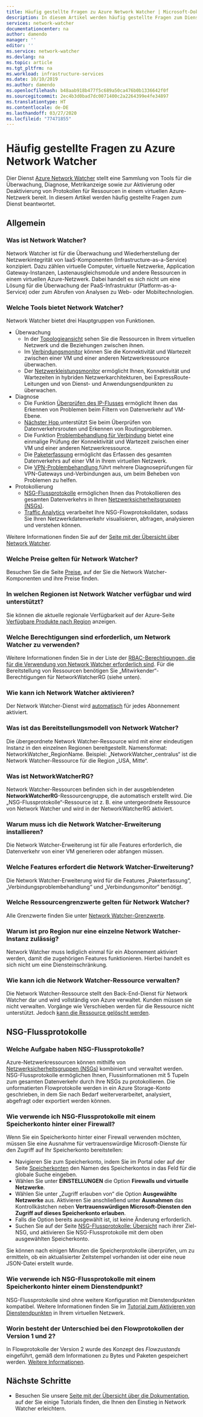 ```yaml
---
title: Häufig gestellte Fragen zu Azure Network Watcher | Microsoft-Dokumentation
description: In diesem Artikel werden häufig gestellte Fragen zum Dienst Azure Network Watcher beantwortet.
services: network-watcher
documentationcenter: na
author: damendo
manager: ''
editor: ''
ms.service: network-watcher
ms.devlang: na
ms.topic: article
ms.tgt_pltfrm: na
ms.workload: infrastructure-services
ms.date: 10/10/2019
ms.author: damendo
ms.openlocfilehash: b48aab918b477f5c689a50ca476b0b1336642f0f
ms.sourcegitcommit: 2ec4b3d0bad7dc0071400c2a2264399e4fe34897
ms.translationtype: HT
ms.contentlocale: de-DE
ms.lasthandoff: 03/27/2020
ms.locfileid: "77471855"
---
```

# <a name="frequently-asked-questions-faq-about-azure-network-watcher"></a>Häufig gestellte Fragen zu Azure Network Watcher
Dier Dienst [Azure Network Watcher](https://docs.microsoft.com/azure/network-watcher/network-watcher-monitoring-overview) stellt eine Sammlung von Tools für die Überwachung, Diagnose, Metrikanzeige sowie zur Aktivierung oder Deaktivierung von Protokollen für Ressourcen in einem virtuellen Azure-Netzwerk bereit. In diesem Artikel werden häufig gestellte Fragen zum Dienst beantwortet.

## <a name="general"></a>Allgemein

### <a name="what-is-network-watcher"></a>Was ist Network Watcher?
Network Watcher ist für die Überwachung und Wiederherstellung der Netzwerkintegrität von IaaS-Komponenten (Infrastructure-as-a-Service) konzipiert. Dazu zählen virtuelle Computer, virtuelle Netzwerke, Application Gateway-Instanzen, Lastenausgleichsmodule und andere Ressourcen in einem virtuellen Azure-Netzwerk. Dabei handelt es sich nicht um eine Lösung für die Überwachung der PaaS-Infrastruktur (Platform-as-a-Service) oder zum Abrufen von Analysen zu Web- oder Mobiltechnologien.

### <a name="what-tools-does-network-watcher-provide"></a>Welche Tools bietet Network Watcher?
Network Watcher bietet drei Hauptgruppen von Funktionen.
* Überwachung
  * In der [Topologieansicht](https://docs.microsoft.com/azure/network-watcher/view-network-topology) sehen Sie die Ressourcen in Ihrem virtuellen Netzwerk und die Beziehungen zwischen ihnen.
  * Im [Verbindungsmonitor](https://docs.microsoft.com/azure/network-watcher/connection-monitor) können Sie die Konnektivität und Wartezeit zwischen einer VM und einer anderen Netzwerkressource überwachen.
  * Der [Netzwerkleistungsmonitor](https://docs.microsoft.com/azure/azure-monitor/insights/network-performance-monitor) ermöglicht Ihnen, Konnektivität und Wartezeiten in hybriden Netzwerkarchitekturen, bei ExpressRoute-Leitungen und von Dienst- und Anwendungsendpunkten zu überwachen.  
* Diagnose
  * Die Funktion [Überprüfen des IP-Flusses](https://docs.microsoft.com/azure/network-watcher/network-watcher-ip-flow-verify-overview) ermöglicht Ihnen das Erkennen von Problemen beim Filtern von Datenverkehr auf VM-Ebene.
  * [Nächster Hop ](https://docs.microsoft.com/azure/network-watcher/network-watcher-next-hop-overview) unterstützt Sie beim Überprüfen von Datenverkehrsrouten und Erkennen von Routingproblemen.
  * Die Funktion [Problembehandlung für Verbindung](https://docs.microsoft.com/azure/network-watcher/network-watcher-connectivity-portal) bietet eine einmalige Prüfung der Konnektivität und Wartezeit zwischen einer VM und einer anderen Netzwerkressource.
  * Die [Paketerfassung](https://docs.microsoft.com/azure/network-watcher/network-watcher-packet-capture-overview) ermöglicht das Erfassen des gesamten Datenverkehrs auf einer VM in Ihrem virtuellen Netzwerk.
  * Die [VPN-Problembehandlung ](https://docs.microsoft.com/azure/network-watcher/network-watcher-troubleshoot-overview) führt mehrere Diagnoseprüfungen für VPN-Gateways und-Verbindungen aus, um beim Beheben von Problemen zu helfen.
* Protokollierung
  * [NSG-Flussprotokolle](https://docs.microsoft.com/azure/network-watcher/network-watcher-nsg-flow-logging-overview) ermöglichen Ihnen das Protokollieren des gesamten Datenverkehrs in Ihren [Netzwerksicherheitsgruppen (NSGs)](https://docs.microsoft.com/azure/virtual-network/security-overview).
  * [Traffic Analytics](https://docs.microsoft.com/azure/network-watcher/traffic-analytics) verarbeitet Ihre NSG-Flowprotokolldaten, sodass Sie Ihren Netzwerkdatenverkehr visualisieren, abfragen, analysieren und verstehen können.


Weitere Informationen finden Sie auf der [Seite mit der Übersicht über Network Watcher](https://docs.microsoft.com/azure/network-watcher/network-watcher-monitoring-overview).


### <a name="how-does-network-watcher-pricing-work"></a>Welche Preise gelten für Network Watcher?
Besuchen Sie die Seite [Preise](https://azure.microsoft.com/pricing/details/network-watcher/), auf der Sie die Network Watcher-Komponenten und ihre Preise finden.

### <a name="which-regions-is-network-watcher-supportedavailable-in"></a>In welchen Regionen ist Network Watcher verfügbar und wird unterstützt?
Sie können die aktuelle regionale Verfügbarkeit auf der Azure-Seite [Verfügbare Produkte nach Region](https://azure.microsoft.com/global-infrastructure/services/?products=network-watcher) anzeigen.

### <a name="which-permissions-are-needed-to-use-network-watcher"></a>Welche Berechtigungen sind erforderlich, um Network Watcher zu verwenden?
Weitere Informationen finden Sie in der Liste der [RBAC-Berechtigungen, die für die Verwendung von Network Watcher erforderlich sind](https://docs.microsoft.com/azure/network-watcher/required-rbac-permissions). Für die Bereitstellung von Ressourcen benötigen Sie „Mitwirkender“-Berechtigungen für NetworkWatcherRG (siehe unten).

### <a name="how-do-i-enable-network-watcher"></a>Wie kann ich Network Watcher aktivieren?
Der Network Watcher-Dienst wird [automatisch](https://azure.microsoft.com/updates/azure-network-watcher-will-be-enabled-by-default-for-subscriptions-containing-virtual-networks/) für jedes Abonnement aktiviert.

### <a name="what-is-the-network-watcher-deployment-model"></a>Was ist das Bereitstellungsmodell von Network Watcher?
Die übergeordnete Network Watcher-Ressource wird mit einer eindeutigen Instanz in den einzelnen Regionen bereitgestellt. Namensformat: NetworkWatcher_RegionName. Beispiel: „NetworkWatcher_centralus“ ist die Network Watcher-Ressource für die Region „USA, Mitte“.

### <a name="what-is-the-networkwatcherrg"></a>Was ist NetworkWatcherRG?
Network Watcher-Ressourcen befinden sich in der ausgeblendeten **NetworkWatcherRG**-Ressourcengruppe, die automatisch erstellt wird. Die „NSG-Flussprotokolle“-Ressource ist z. B. eine untergeordnete Ressource von Network Watcher und wird in der NetworkWatcherRG aktiviert.

### <a name="why-do-i-need-to-install-the-network-watcher-extension"></a>Warum muss ich die Network Watcher-Erweiterung installieren? 
Die Network Watcher-Erweiterung ist für alle Features erforderlich, die Datenverkehr von einer VM generieren oder abfangen müssen. 

### <a name="which-features-require-the-network-watcher-extension"></a>Welche Features erfordert die Network Watcher-Erweiterung?
Die Network Watcher-Erweiterung wird für die Features „Paketerfassung“, „Verbindungsproblembehandlung“ und „Verbindungsmonitor“ benötigt.

### <a name="what-are-resource-limits-on-network-watcher"></a>Welche Ressourcengrenzwerte gelten für Network Watcher?
Alle Grenzwerte finden Sie unter [Network Watcher-Grenzwerte](https://docs.microsoft.com/azure/azure-resource-manager/management/azure-subscription-service-limits#network-watcher-limits).  

### <a name="why-is-only-one-instance-of-network-watcher-allowed-per-region"></a>Warum ist pro Region nur eine einzelne Network Watcher-Instanz zulässig? 
Network Watcher muss lediglich einmal für ein Abonnement aktiviert werden, damit die zugehörigen Features funktionieren. Hierbei handelt es sich nicht um eine Diensteinschränkung.

### <a name="how-can-i-manage-the-network-watcher-resource"></a>Wie kann ich die Network Watcher-Ressource verwalten? 
Die Network Watcher-Ressource stellt den Back-End-Dienst für Network Watcher dar und wird vollständig von Azure verwaltet. Kunden müssen sie nicht verwalten. Vorgänge wie Verschieben werden für die Ressource nicht unterstützt. Jedoch [kann die Ressource gelöscht werden](https://docs.microsoft.com/azure/network-watcher/network-watcher-create#delete-a-network-watcher-in-the-portal). 

## <a name="nsg-flow-logs"></a>NSG-Flussprotokolle

### <a name="what-does-nsg-flow-logs-do"></a>Welche Aufgabe haben NSG-Flussprotokolle?
Azure-Netzwerkressourcen können mithilfe von [Netzwerksicherheitsgruppen (NSGs)](https://docs.microsoft.com/azure/virtual-network/security-overview) kombiniert und verwaltet werden. NSG-Flussprotokolle ermöglichen Ihnen, Flussinformationen mit 5 Tupeln zum gesamten Datenverkehr durch Ihre NSGs zu protokollieren. Die unformatierten Flowprotokolle werden in ein Azure Storage-Konto geschrieben, in dem Sie nach Bedarf weiterverarbeitet, analysiert, abgefragt oder exportiert werden können.

### <a name="how-do-i-use-nsg-flow-logs-with-a-storage-account-behind-a-firewall"></a>Wie verwende ich NSG-Flussprotokolle mit einem Speicherkonto hinter einer Firewall?

Wenn Sie ein Speicherkonto hinter einer Firewall verwenden möchten, müssen Sie eine Ausnahme für vertrauenswürdige Microsoft-Dienste für den Zugriff auf Ihr Speicherkonto bereitstellen:

* Navigieren Sie zum Speicherkonto, indem Sie im Portal oder auf der Seite [Speicherkonten](https://ms.portal.azure.com/#blade/HubsExtension/BrowseResource/resourceType/Microsoft.Storage%2FStorageAccounts) den Namen des Speicherkontos in das Feld für die globale Suche eingeben.
* Wählen Sie unter **EINSTELLUNGEN** die Option **Firewalls und virtuelle Netzwerke**.
* Wählen Sie unter „Zugriff erlauben von“ die Option **Ausgewählte Netzwerke** aus. Aktivieren Sie anschließend unter **Ausnahmen** das Kontrollkästchen neben **Vertrauenswürdigen Microsoft-Diensten den Zugriff auf dieses Speicherkonto erlauben**. 
* Falls die Option bereits ausgewählt ist, ist keine Änderung erforderlich.  
* Suchen Sie auf der Seite [NSG-Flussprotokolle: Übersicht](https://ms.portal.azure.com/#blade/Microsoft_Azure_Network/NetworkWatcherMenuBlade/flowLogs) nach ihrer Ziel-NSG, und aktivieren Sie NSG-Flussprotokolle mit dem oben ausgewählten Speicherkonto.

Sie können nach einigen Minuten die Speicherprotokolle überprüfen, um zu ermitteln, ob ein aktualisierter Zeitstempel vorhanden ist oder eine neue JSON-Datei erstellt wurde.

### <a name="how-do-i-use-nsg-flow-logs-with-a-storage-account-behind-a-service-endpoint"></a>Wie verwende ich NSG-Flussprotokolle mit einem Speicherkonto hinter einem Dienstendpunkt?

NSG-Flussprotokolle sind ohne weitere Konfiguration mit Dienstendpunkten kompatibel. Weitere Informationen finden Sie im [Tutorial zum Aktivieren von Dienstendpunkten](https://docs.microsoft.com/azure/virtual-network/tutorial-restrict-network-access-to-resources#enable-a-service-endpoint) in Ihrem virtuellen Netzwerk.


### <a name="what-is-the-difference-between-flow-logs-versions-1--2"></a>Worin besteht der Unterschied bei den Flowprotokollen der Version 1 und 2?
In Flowprotokolle der Version 2 wurde des Konzept des *Flowzustands* eingeführt, gemäß dem Informationen zu Bytes und Paketen gespeichert werden. [Weitere Informationen](https://docs.microsoft.com/azure/network-watcher/network-watcher-nsg-flow-logging-overview#log-file).

## <a name="next-steps"></a>Nächste Schritte
 - Besuchen Sie unsere [Seite mit der Übersicht über die Dokumentation](https://docs.microsoft.com/azure/network-watcher/), auf der Sie einige Tutorials finden, die Ihnen den Einstieg in Network Watcher erleichtern.
